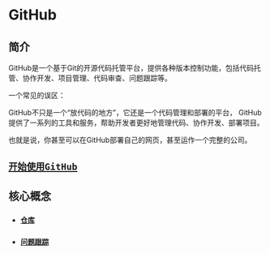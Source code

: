 # GitHub

## 简介
GitHub是一个基于Git的开源代码托管平台，提供各种版本控制功能，包括代码托管、协作开发、项目管理、代码审查、问题跟踪等。

<div class="warning"> 一个常见的误区：

GitHub不只是一个“放代码的地方”，它还是一个代码管理和部署的平台，
GitHub提供了一系列的工具和服务，帮助开发者更好地管理代码、协作开发、部署项目。

也就是说，你甚至可以在GitHub部署自己的网页，甚至运作一个完整的公司。
</div>

## [`开始使用GitHub`](getting-started.md)

## 核心概念
- ### [`仓库`](repository.md)
- ### [`问题跟踪`](issues.md)
